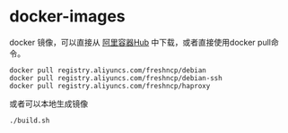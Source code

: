 # docker-images
docker 镜像，可以直接从 [阿里容器Hub](https://dev.aliyun.com/list.html?namePrefix=freshncp) 中下载，或者直接使用docker pull命令。

    docker pull registry.aliyuncs.com/freshncp/debian
    docker pull registry.aliyuncs.com/freshncp/debian-ssh
    docker pull registry.aliyuncs.com/freshncp/haproxy

或者可以本地生成镜像

    ./build.sh